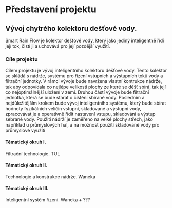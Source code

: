 # Představení projektu

## Vývoj chytrého kolektoru dešťové vody.

Smart Rain Flow je kolektor dešťové vody, který jako jediný inteligentně řídí
její tok, čistí ji a uchovává pro její pozdější využití.

### Cíle projektu

Cílem projektu je vývoj inteligentního kolektoru dešťové vody. Tento kolektor
se skládá s nádrže, systému pro řízení vstupních a výstupních toků vody
a filtrační jednotky. V rámci vývoje bude navržena vlastní kontrukce
nádrže, tak aby odpovídala co nejlépe velikosti plochy ze které se déšť
sbírá, tak její co nejoptimálnější uložení v zemi. Druhou částí vývoje bude
filtrační jednotka, která se bude starat o čištění sbírané vody. Posledním a
nejdůležitějším krokem bude vývoj inteligentního systému, který bude sbírat
hodnoty fyzikálních veličin vstupní, skladované a výstupní vody, zpracovávat je
a operativně řídit nastavení vstupu, skladování a výstup sebrané vody. Použití
nádrží je zaměřeno na velké plochy střech, jako například u průmyslových hal,
a na možnost použití skladované vody pro průmyslové využití

#### Tématický okruh I.

Filtrační technologie. TUL

#### Tématický okruh II.

Technologie a konstrukce nádrže. Waneka

#### Tématický okruh III.

Inteligentní systém řízení. Waneka + ???


